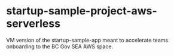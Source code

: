 # startup-sample-project-aws-serverless
VM version of the startup-sample-app meant to accelerate teams onboarding to the BC Gov SEA AWS space.
